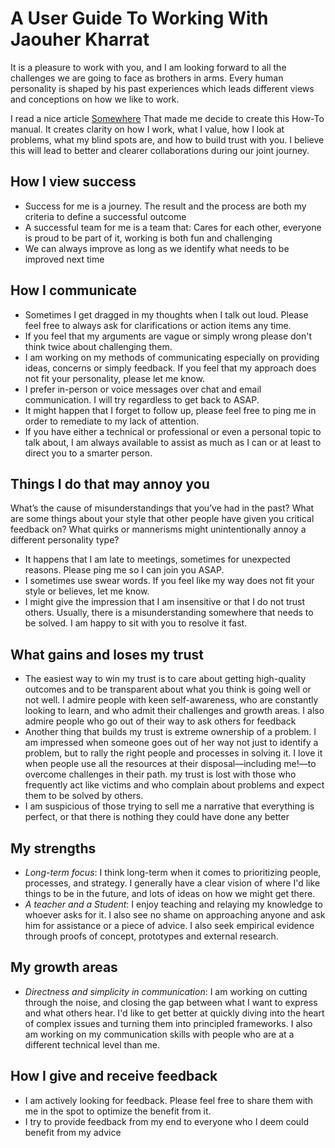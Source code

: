 # A User Guide To Working With Jaouher Kharrat

It is a pleasure to work with you, and I am looking forward to all the challenges we are going to face as brothers in arms. Every human personality is shaped by his past experiences which leads different views and conceptions on how we like to work.

I read a nice article [Somewhere](https://lg.substack.com/p/the-looking-glass-a-user-guide-to) That made me decide to create this How-To manual. It creates clarity on how I work, what I value, how I look at problems, what my blind spots are, and how to build trust with you. I believe this will lead to better and clearer collaborations during our joint journey.

## How I view success
- Success for me is a journey. The result and the process are both my criteria to define a successful outcome
- A successful team for me is a team that: Cares for each other, everyone is proud to be part of it, working is both fun and challenging
- We can always improve as long as we identify what needs to be improved next time

## How I communicate

- Sometimes I get dragged in my thoughts when I talk out loud. Please feel free to always ask for clarifications or action items any time.
- If you feel that my arguments are vague or simply wrong please don't think twice about challenging them.
- I am working on my methods of communicating especially on providing ideas, concerns or simply feedback. If you feel that my approach does not fit your personality, please let me know. 
- I prefer in-person or voice messages over chat and email communication. I will try regardless to get back to ASAP.
- It might happen that I forget to follow up, please feel free to ping me in order to remediate to my lack of attention.
- If you have either a technical or professional or even a personal topic to talk about, I am always available to assist as much as I can or at least to direct you to a smarter person. 

## Things I do that may annoy you
What’s the cause of misunderstandings that you’ve had in the past? What are some things about your style that other people have given you critical feedback on? What quirks or mannerisms might unintentionally annoy a different personality type?

- It happens that I am late to meetings, sometimes for unexpected reasons. Please ping me so I can join you ASAP.
- I sometimes use swear words. If you feel like my way does not fit your style or believes, let me know.
- I might give the impression that I am insensitive or that I do not trust others. Usually, there is a misunderstanding somewhere that needs to be solved. I am happy to sit with you to resolve it fast.


## What gains and loses my trust

- The easiest way to win my trust is to care about getting high-quality outcomes and to be transparent about what you think is going well or not well. I admire people with keen self-awareness, who are constantly looking to learn, and who admit their challenges and growth areas. I also admire people who go out of their way to ask others for feedback
- Another thing that builds my trust is extreme ownership of a problem. I am impressed when someone goes out of her way not just to identify a problem, but to rally the right people and processes in solving it. I love it when people use all the resources at their disposal—including me!—to overcome challenges in their path. my trust is lost with those who frequently act like victims and who complain about problems and expect them to be solved by others.
- I am suspicious of those trying to sell me a narrative that everything is perfect, or that there is nothing they could have done any better

## My strengths
- *Long-term focus*: I think long-term when it comes to prioritizing people, processes, and strategy. I generally have a clear vision of where I'd like things to be in the future, and lots of ideas on how we might get there.
- *A teacher and a Student*: I enjoy teaching and relaying my knowledge to whoever asks for it. I also see no shame on approaching anyone and ask him for assistance or a piece of advice. I also seek empirical evidence through proofs of concept, prototypes and external research.

## My growth areas

- *Directness and simplicity in communication*: I am working on cutting through the noise, and closing the gap between what I want to express and what others hear. I'd like to get better at quickly diving into the heart of complex issues and turning them into principled frameworks. I also am working on my communication skills with people who are at a different technical level than me.

## How I give and receive feedback
- I am actively looking for feedback. Please feel free to share them with me in the spot to optimize the benefit from it. 
- I try to provide feedback from my end to everyone who I deem could benefit from my advice 

